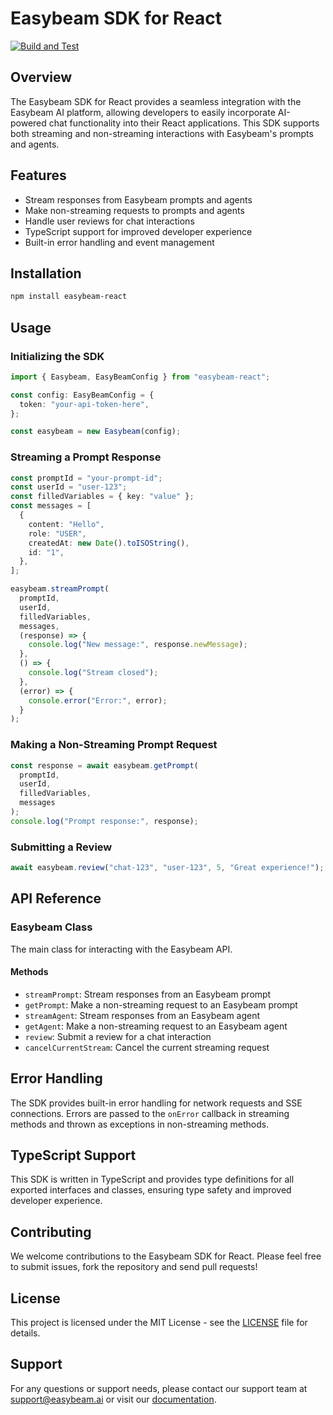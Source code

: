 # Easybeam SDK for React

[![Build and Test](https://github.com/easybeamai/easybeam-react/actions/workflows/ci.yml/badge.svg)](https://github.com/easybeamai/easybeam-react/actions)

## Overview

The Easybeam SDK for React provides a seamless integration with the Easybeam AI platform, allowing developers to easily incorporate AI-powered chat functionality into their React applications. This SDK supports both streaming and non-streaming interactions with Easybeam's prompts and agents.

## Features

- Stream responses from Easybeam prompts and agents
- Make non-streaming requests to prompts and agents
- Handle user reviews for chat interactions
- TypeScript support for improved developer experience
- Built-in error handling and event management

## Installation

```bash
npm install easybeam-react
```

## Usage

### Initializing the SDK

```typescript
import { Easybeam, EasyBeamConfig } from "easybeam-react";

const config: EasyBeamConfig = {
  token: "your-api-token-here",
};

const easybeam = new Easybeam(config);
```

### Streaming a Prompt Response

```typescript
const promptId = "your-prompt-id";
const userId = "user-123";
const filledVariables = { key: "value" };
const messages = [
  {
    content: "Hello",
    role: "USER",
    createdAt: new Date().toISOString(),
    id: "1",
  },
];

easybeam.streamPrompt(
  promptId,
  userId,
  filledVariables,
  messages,
  (response) => {
    console.log("New message:", response.newMessage);
  },
  () => {
    console.log("Stream closed");
  },
  (error) => {
    console.error("Error:", error);
  }
);
```

### Making a Non-Streaming Prompt Request

```typescript
const response = await easybeam.getPrompt(
  promptId,
  userId,
  filledVariables,
  messages
);
console.log("Prompt response:", response);
```

### Submitting a Review

```typescript
await easybeam.review("chat-123", "user-123", 5, "Great experience!");
```

## API Reference

### Easybeam Class

The main class for interacting with the Easybeam API.

#### Methods

- `streamPrompt`: Stream responses from an Easybeam prompt
- `getPrompt`: Make a non-streaming request to an Easybeam prompt
- `streamAgent`: Stream responses from an Easybeam agent
- `getAgent`: Make a non-streaming request to an Easybeam agent
- `review`: Submit a review for a chat interaction
- `cancelCurrentStream`: Cancel the current streaming request

## Error Handling

The SDK provides built-in error handling for network requests and SSE connections. Errors are passed to the `onError` callback in streaming methods and thrown as exceptions in non-streaming methods.

## TypeScript Support

This SDK is written in TypeScript and provides type definitions for all exported interfaces and classes, ensuring type safety and improved developer experience.

## Contributing

We welcome contributions to the Easybeam SDK for React. Please feel free to submit issues, fork the repository and send pull requests!

## License

This project is licensed under the MIT License - see the [LICENSE](LICENSE) file for details.

## Support

For any questions or support needs, please contact our support team at support@easybeam.ai or visit our [documentation](https://docs.easybeam.ai).
